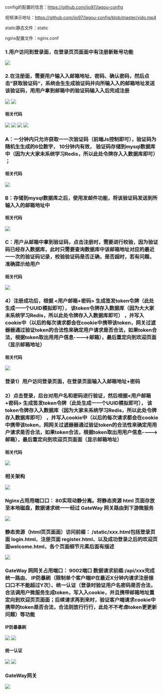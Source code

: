 config的配置的信息：https://github.com/iio97/lagou-config

视频演示地址：https://github.com/iio97/lagou-config/blob/master/vido.mp4

static静态文件：static

nginx配置文件：nginx.conf


### 1.用户访问到登录面，在登录⻚页⾯面中有注册新账号功能

![](pic/001.png)

### 2.在注册面，需要⽤户输⼊入邮箱地址、密码、确认密码，然后点击”获取验证码“，系统会⽣生成验证码并向所输⼊入的邮箱地址发送该验证码，⽤用户拿到邮箱中的验证码输⼊入后完成注册

![](pic/003.png)
![](pic/002.png)

#### 相关代码

![](pic/004.png)
![](pic/005.png)
![](pic/006.png)
![](pic/007.png)


### A：一分钟内只允许获取⼀一次验证码（前端Js控制即可），验证码为随机⽣生成的6位数字， 10分钟内有效， 验证码存储到mysql数据库中（因为⼤大家未系统学习Redis，所以此处令牌存⼊入数据库即可） ；

#### 相关代码

![](pic/008.png)

### B：存储到mysql数据库之后，使用发邮件功能，将该验证码发送到所输⼊入的邮箱地址中
#### 相关代码
![](pic/009.png)

### C：用户从邮箱中拿到验证码，点击注册时，需要进行校验，因为验证码已经存入数据库，此时只需要查询数据库中该邮箱地址对应的最近⼀一次的验证码记录，校验验证码是否正确，是否超时，若有问题，准确提示给用户
#### 相关代码
![](pic/010.png)

### 4）注册成功后，根据 <用户邮箱+密码> 生成签发token令牌（此处生成⼀一个UUID模拟即可）， 该token令牌存入数据库（因为⼤大家未系统学习Redis，所以此处令牌存⼊入数据库即可） ，并写入cookie中（以后的每次请求都会在cookie中携带该token，网关过滤器器通过验证token的合法性来确定用户请求是否合法，如果token合法，根据token取出⽤用户信息---->邮箱），最后重定向到欢迎页面（显示邮箱地址）
#### 相关代码
![](pic/011.png)


### 登录1）用户访问登录页面，在登录页面输⼊入邮箱地址+密码
### 2）点击登录，后台对用户名和密码进行验证，然后根据<用户邮箱+密码> 生成签发token令牌（此处生成⼀一个UUID模拟即可）， 该token令牌存⼊入数据库（因为大家未系统学习Redis，所以此处令牌存入数据库即可） ，并写入cookie中（以后的每次请求都会在cookie中携带该token，⽹网关过滤器器通过验证token的合法性来确定⽤用户请求是否合法，如果token合法，根据token取出⽤用户信息---->邮箱），最后重定向到欢迎⻚页⾯面（显示邮箱地址）
#### 相关代码

![](pic/012.png)

### 相关架构
![](pic/013.png)


### Nginx占⽤用端⼝口： 80实现动静分离。将静态资源 html 页面存放至本地磁盘，数据请求统⼀一经过 GateWay 网关路由到下游微服务

![](pic/014.png)

### 静态资源（html⻚页⾯面）访问前缀： /static/xxx.html包括登录页面 login.html、注册页面 register.html、以及成功登录之后的欢迎页面welcome.html，各个页面细节元素后面有描述

![](pic/015.png)

### GateWay ⽹网关占用端口： 9002端口 数据请求前缀:/api/xxx完成统一路由、 IP防暴刷（限制单个客户端IP在最近X分钟内请求注册接⼝口不不能超过Y次）、统一认证（登录时验证用户名密码是否合法，合法调用户微服务生成token，写⼊入cookie，并且携带邮箱地址重定向到欢迎⻚页⾯面；后续请求再到来时，验证客户端请求cookie中携带的token是否合法，合法则放⾏行行，此处不不考虑token更更新问题）等功能

#### IP防暴暴刷
![](pic/016.png)
![](pic/017.png)

#### 统一认证
![](pic/018.png)
![](pic/019.png)


### GateWay网关
![](pic/020.png)
